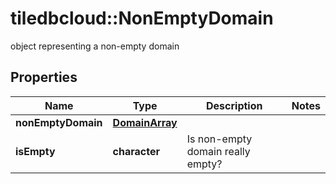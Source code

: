 # tiledbcloud::NonEmptyDomain

object representing a non-empty domain
## Properties
Name | Type | Description | Notes
------------ | ------------- | ------------- | -------------
**nonEmptyDomain** | [**DomainArray**](DomainArray.md) |  | 
**isEmpty** | **character** | Is non-empty domain really empty? | 



